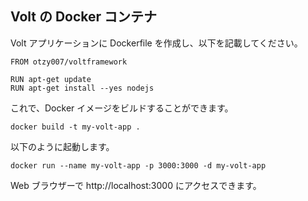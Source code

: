 ## Volt の Docker コンテナ

Volt アプリケーションに Dockerfile を作成し、以下を記載してください。

```
FROM otzy007/voltframework

RUN apt-get update
RUN apt-get install --yes nodejs
```

これで、Docker イメージをビルドすることができます。

```
docker build -t my-volt-app .
```

以下のように起動します。

```
docker run --name my-volt-app -p 3000:3000 -d my-volt-app
```

Web ブラウザーで http://localhost:3000 にアクセスできます。
